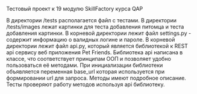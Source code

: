 Тестовый проект к 19 модулю SkillFactory курса QAP

В директории /tests располагается файл с тестами.
В директории /tests/images лежат картинки для теста добавления питомца и теста добавления картинки.
В корневой директории лежит файл settings.py - содержит информацию о валидных логине и пароле.
В корневой директории лежит файл api.py, который является библиотекой к REST api сервису веб приложения Pet Friends.
Библиотека api написана в классе, что соответствует принципам ООП и позволяет удобно пользоваться её методами. При инициализации библиотеки объявляется переменная base_url которая используется при формировании url для запроса.
Методы имеют подробное описание.
Тесты проверяют работу методов используя api библиотеку.
